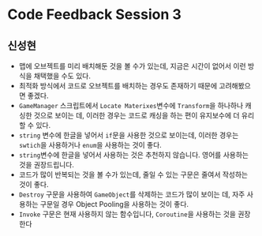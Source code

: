 # Code Feedback Session 3

## 신성현

* 맵에 오브젝트를 미리 배치해둔 것을 볼 수가 있는데, 지금은 시간이 없어서 이런 방식을 채택했을 수도 있다.
* 최적화 방식에서 코드로 오브젝트를 배치하는 경우도 존재하기 때문에 고려해봤으면 좋겠다.
* `GameManager` 스크립트에서 `Locate Materixes`변수에 `Transform`을 하나하나 캐싱한 것으로 보이는 데, 이러한 경우는 코드로 캐싱을 하는 편이 유지보수에 더 유리할 수 있다.
* `string` 변수에 한글을 넣어서 `if`문을 사용한 것으로 보이는데, 이러한 경우는 `swtich`을 사용하거나 `enum`을 사용하는 것이 좋다.
* `string`변수에 한글을 넣어서 사용하는 것은 추천하지 않습니다. 영어를 사용하는 것을 권장드립니다.
* 코드가 많이 반복되는 것을 볼 수가 있는데, 줄일 수 있는 구문은 줄여서 작성하는 것이 좋다.
* `Destroy` 구문을 사용하여 `GameObject`를 삭제하는 코드가 많이 보이는 데, 자주 사용하는 구문일 경우 Object Pooling을 사용하는 것이 좋다.
* `Invoke` 구문은 현재 사용하지 않는 함수입니다, `Coroutine`을 사용하는 것을 권장한다